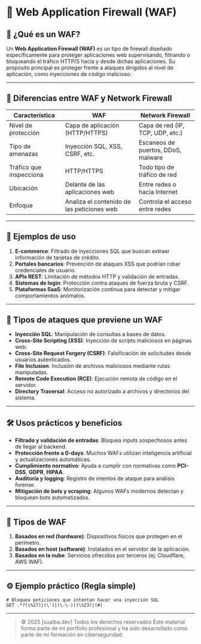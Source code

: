 # 📘 Web Application Firewall (WAF)

## 🔐 ¿Qué es un WAF?

Un **Web Application Firewall (WAF)** es un tipo de firewall diseñado específicamente para proteger aplicaciones web supervisando, filtrando o bloqueando el tráfico HTTP/S hacia y desde dichas aplicaciones. Su propósito principal es proteger frente a ataques dirigidos al nivel de aplicación, como inyecciones de código malicioso.

---

## 🎯 Diferencias entre WAF y Network Firewall

| Característica         | WAF                                          | Network Firewall                       |
|------------------------|----------------------------------------------|----------------------------------------|
| Nivel de protección    | Capa de aplicación (HTTP/HTTPS)              | Capa de red (IP, TCP, UDP, etc.)       |
| Tipo de amenazas       | Inyección SQL, XSS, CSRF, etc.               | Escaneos de puertos, DDoS, malware     |
| Tráfico que inspecciona| HTTP/HTTPS                                   | Todo tipo de tráfico de red            |
| Ubicación              | Delante de las aplicaciones web              | Entre redes o hacia Internet           |
| Enfoque                | Analiza el contenido de las peticiones web   | Controla el acceso entre redes         |

---

## 🧪 Ejemplos de uso

1. **E-commerce**: Filtrado de inyecciones SQL que buscan extraer información de tarjetas de crédito.
2. **Portales bancarios**: Prevención de ataques XSS que podrían robar credenciales de usuario.
3. **APIs REST**: Limitación de métodos HTTP y validación de entradas.
4. **Sistemas de login**: Protección contra ataques de fuerza bruta y CSRF.
5. **Plataformas SaaS**: Monitorización continua para detectar y mitigar comportamientos anómalos.

---

## 🧷 Tipos de ataques que previene un WAF

- **Inyección SQL**: Manipulación de consultas a bases de datos.
- **Cross-Site Scripting (XSS)**: Inyección de scripts maliciosos en páginas web.
- **Cross-Site Request Forgery (CSRF)**: Falsificación de solicitudes desde usuarios autenticados.
- **File Inclusion**: Inclusión de archivos maliciosos mediante rutas manipuladas.
- **Remote Code Execution (RCE)**: Ejecución remota de código en el servidor.
- **Directory Traversal**: Acceso no autorizado a archivos y directorios del sistema.

---

## 🛠️ Usos prácticos y beneficios

- **Filtrado y validación de entradas**: Bloquea inputs sospechosos antes de llegar al backend.
- **Protección frente a 0-days**: Muchos WAFs utilizan inteligencia artificial y actualizaciones automáticas.
- **Cumplimiento normativo**: Ayuda a cumplir con normativas como **PCI-DSS**, **GDPR**, **HIPAA**.
- **Auditoría y logging**: Registro de intentos de ataque para análisis forense.
- **Mitigación de bots y scraping**: Algunos WAFs modernos detectan y bloquean bots automatizados.

---

## 🧱 Tipos de WAF

1. **Basados en red (hardware)**: Dispositivos físicos que protegen en el perímetro.
2. **Basados en host (software)**: Instalados en el servidor de la aplicación.
3. **Basados en la nube**: Servicios ofrecidos por terceros (ej: Cloudflare, AWS WAF).

---

## ⚙️ Ejemplo práctico (Regla simple)

```regex
# Bloquea peticiones que intentan hacer una inyección SQL
GET .*?(\%27)|(\')|(\-\-)|(\%23)|(#)
```


***
>© 2025 [sualba.dev] Todos los derechos reservados
    Este material forma parte de mi portfolio profesional y ha sido desarrollado como parte de mi formación en ciberseguridad.
